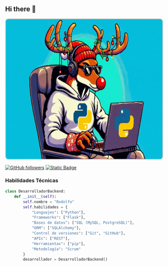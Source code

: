 ## Hi there 👋
<img src="images/reno_programando.gif" alt="Un reno muy concentrado escribiendo código" style="width: 1000px; height: 450px; border: 2px solid #ccc; border-radius: 10px;">

[![GitHub followers](https://img.shields.io/github/followers/Elroro23?style=for-the-badge&logo=github&logoColor=black&label=Follow&labelColor=999999&color=black)](https://github.com/Elroro23)
[![Static Badge](https://img.shields.io/badge/Rodolfo-329dec?style=for-the-badge&logo=linkedin)](https://www.linkedin.com/in/rodolfo-d-alessandro-rosell%C3%B3-13874a220/)

### Habilidades Técnicas
```python
class DesarrolladorBackend:
    def __init__(self):
        self.nombre = "Rodolfo"
        self.habilidades = {
            "Lenguajes": ["Python"],
            "Frameworks": ["Flask"],
            "Bases de datos": ["SQL (MySQL, PostgreSQL)"],
            "ORM": ["SQLAlchemy"],  
            "Control de versiones": ["Git", "GitHub"],
            "APIs": ["REST"],
            "Herramientas": ["pip"],
            "Metodología": "Scrum"
        }
        desarrollador = DesarrolladorBackend()
